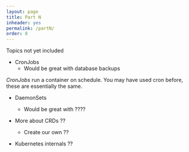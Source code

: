 ```yaml
---
layout: page
title: Part N
inheader: yes
permalink: /partN/
order: 8
---
```


Topics not yet included

- CronJobs
  - Would be great with database backups

*CronJobs* run a container on schedule. You may have used cron before, these are essentially the same.

- DaemonSets
  - Would be great with ????

- More about CRDs ??
  - Create our own ??

- Kubernetes internals ??